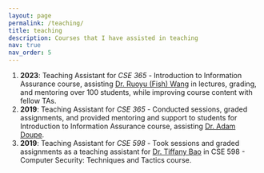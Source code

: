 ```yaml
---
layout: page
permalink: /teaching/
title: teaching
description: Courses that I have assisted in teaching
nav: true
nav_order: 5
---
```


1. **2023**: Teaching Assistant for *CSE 365* - Introduction to Information Assurance course, assisting [Dr. Ruoyu (Fish) Wang](https://ruoyuwang.me/) in lectures, grading, and mentoring over 100 students, while improving course content with fellow TAs.
2. **2019**: Teaching Assistant for *CSE 365* - Conducted sessions, graded assignments, and provided mentoring and support to students for Introduction to Information Assurance course, assisting [Dr. Adam Doupe](https://adamdoupe.com/).
3. **2019**: Teaching Assistant for *CSE 598* - Took sessions and graded assignments as a teaching assistant for [Dr. Tiffany Bao](https://www.tiffanybao.com/) in CSE 598 - Computer Security: Techniques and Tactics course.
